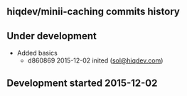 hiqdev/minii-caching commits history
------------------------------------

## Under development

- Added basics
    - d860869 2015-12-02 inited (sol@hiqdev.com)

## Development started 2015-12-02

